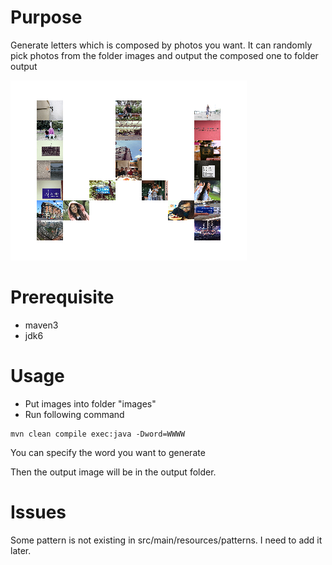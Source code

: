 # Purpose

Generate letters which is composed by photos you want. It can randomly pick photos from the folder images and output the
composed one to folder output

![image](./sample.png)

# Prerequisite

 - maven3
 - jdk6

# Usage

 - Put images into folder "images"
 - Run following command
 
 
 ```
 mvn clean compile exec:java -Dword=WWWW
 ```
 
 You can specify the word you want to generate
 
 
 Then the output image will be in the output folder.
 
 # Issues
 
 Some pattern is not existing in src/main/resources/patterns. I need to add it later.
 